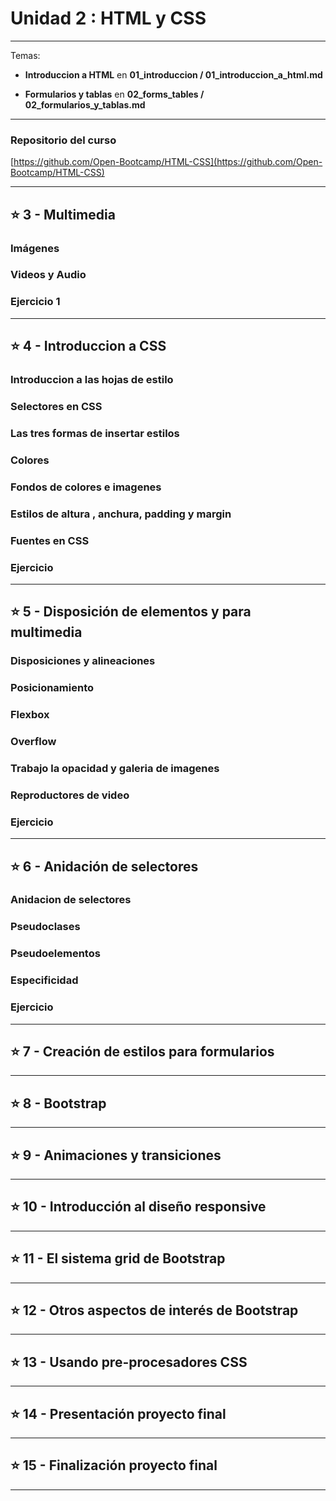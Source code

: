 # Unidad 2 : HTML y CSS

---

Temas:

- **Introduccion a HTML** en **01_introduccion / 01_introduccion_a_html.md**

- **Formularios y tablas** en **02_forms_tables / 02_formularios_y_tablas.md**

---


### Repositorio del curso

[https://github.com/Open-Bootcamp/HTML-CSS](https://github.com/Open-Bootcamp/HTML-CSS)

---


## :star: 3 - Multimedia

### Imágenes

### Videos y Audio

### Ejercicio 1

---

## :star: 4 - Introduccion a CSS


### Introduccion a las hojas de estilo

### Selectores en CSS

### Las tres formas de insertar estilos

### Colores

### Fondos de colores e imagenes

### Estilos de altura , anchura, padding y margin

### Fuentes en CSS

### Ejercicio

---

## :star: 5 - Disposición de elementos y para multimedia


### Disposiciones y alineaciones

### Posicionamiento

### Flexbox

### Overflow

### Trabajo la opacidad y galeria de imagenes

### Reproductores de video

### Ejercicio

---

## :star: 6 - Anidación de selectores

### Anidacion de selectores

### Pseudoclases

### Pseudoelementos

### Especificidad

### Ejercicio

---

## :star: 7 - Creación de estilos para formularios


---

## :star: 8 - Bootstrap

---

## :star: 9 - Animaciones y transiciones

---

## :star: 10 - Introducción al diseño responsive

---

## :star: 11 - El sistema grid de Bootstrap

---

## :star: 12 - Otros aspectos de interés de Bootstrap

---

## :star: 13 - Usando pre-procesadores CSS

---

## :star: 14 - Presentación proyecto final

---

## :star: 15 - Finalización proyecto final

---
